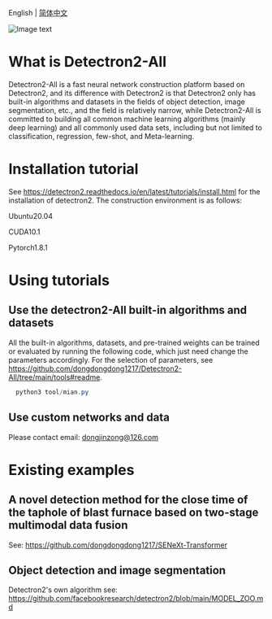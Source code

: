English | [简体中文](https://github.com/dongdongdong1217/Detectron2-All/blob/main/README_ch.md)

![Image text](https://github.com/dongdongdong1217/Detectron2-All/blob/main/docs/NeuroDong3.jpg)

# What is Detectron2-All
Detectron2-All is a fast neural network construction platform based on Detectron2, and its difference with Detectron2 is that Detectron2 only has built-in algorithms and datasets in the fields of object detection, image segmentation, etc., and the field is relatively narrow, while Detectron2-All is committed to building all common machine learning algorithms (mainly deep learning) and all commonly used data sets, including but not limited to classification, regression, few-shot, and Meta-learning.
# Installation tutorial
See https://detectron2.readthedocs.io/en/latest/tutorials/install.html for the installation of detectron2. The construction environment is as follows:

Ubuntu20.04

CUDA10.1

Pytorch1.8.1

# Using tutorials
## Use the detectron2-All built-in algorithms and datasets
All the built-in algorithms, datasets, and pre-trained weights can be trained or evaluated by running the following code, which just need change the parameters accordingly. For the selection of parameters, see 
https://github.com/dongdongdong1217/Detectron2-All/tree/main/tools#readme.
```java  
  python3 tool/mian.py
```
## Use custom networks and data
Please contact email: dongjinzong@126.com

# Existing examples
## A novel detection method for the close time of the taphole of blast furnace based on two-stage multimodal data fusion
See: https://github.com/dongdongdong1217/SENeXt-Transformer

## Object detection and image segmentation
Detectron2's own algorithm see: https://github.com/facebookresearch/detectron2/blob/main/MODEL_ZOO.md

